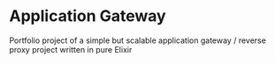 # Application Gateway

Portfolio project of a simple but scalable application gateway / reverse proxy project written in pure Elixir